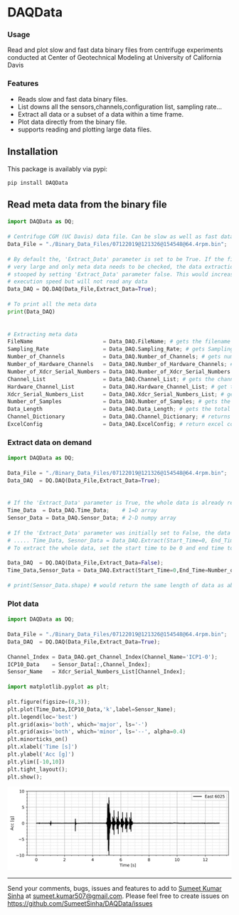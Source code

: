 DAQData
=========

### Usage

Read and plot slow and fast data binary files from centrifuge experiments conducted at Center of Geotechnical Modeling at University of California Davis

### Features
* Reads slow and fast data binary files.
* List downs all the sensors,channels,configuration list, sampling rate...
* Extract all data or a subset of a data within a time frame.
* Plot data directly from the binary file.
* supports reading and plotting large data files.

## Installation
This package is availably via pypi:
```
pip install DAQData
```

## Read meta data from the binary file
```python
import DAQData as DQ;

# Centrifuge CGM (UC Davis) data file. Can be slow as well as fast data 
Data_File = "./Binary_Data_Files/07122019@121326@154548@64.4rpm.bin";

# By default the, 'Extract_Data' parameter is set to be True. If the files are
# very large and only meta data needs to be checked, the data extraction can be
# stooped by setting 'Extract_Data' parameter false. This would increase the
# execution speed but will not read any data 
Data_DAQ = DQ.DAQ(Data_File,Extract_Data=True);

# To print all the meta data 
print(Data_DAQ)


# Extracting meta data
FileName                      = Data_DAQ.FileName; # gets the filename
Sampling_Rate                 = Data_DAQ.Sampling_Rate; # gets Sampling_Rate
Number_of_Channels            = Data_DAQ.Number_of_Channels; # gets number of channels
Number_of_Hardware_Channels   = Data_DAQ.Number_of_Hardware_Channels; # gets number of hardware channels
Number_of_Xdcr_Serial_Numbers = Data_DAQ.Number_of_Xdcr_Serial_Numbers # gets number of Xdcr_Serial Numbers (also referred as sensors)
Channel_List                  = Data_DAQ.Channel_List; # gets the channel list
Hardware_Channel_List         = Data_DAQ.Hardware_Channel_List; # get the hardware channel list
Xdcr_Serial_Numbers_List      = Data_DAQ.Xdcr_Serial_Numbers_List; # gets the sensor list 
Number_of_Samples             = Data_DAQ.Number_of_Samples; # gets the total number of samples per sensor 
Data_Length                   = Data_DAQ.Data_Length; # gets the total data length in the binary file. Number_of_Samples*Number_of_sensors
Channel_Dictionary            = Data_DAQ.Channel_Dictionary; # returns a dictionary of channel name to the column number in data 
ExcelConfig                   = Data_DAQ.ExcelConfig; # return excel configuration file as a csv string 

```
### Extract data on demand

```python
import DAQData as DQ;

Data_File = "./Binary_Data_Files/07122019@121326@154548@64.4rpm.bin";
Data_DAQ  = DQ.DAQ(Data_File,Extract_Data=True);


# If the 'Extract_Data' parameter is True, the whole data is already read and extracted and can be easily retrieved as
Time_Data  = Data_DAQ.Time_Data;    # 1=D array 
Sensor_Data = Data_DAQ.Sensor_Data; # 2-D numpy array

# If the 'Extract_Data' parameter was initially set to False, the data can be extracted on demand by defining the start and end time
# ..... Time_Data, Sesnor_Data = Data_DAQ.Extract(Start_Time=0, End_Time=10)
# To extract the whole data, set the start time to be 0 and end time to be Number_of_Samples/Sampling_Rate

Data_DAQ  = DQ.DAQ(Data_File,Extract_Data=False);
Time_Data,Sensor_Data = Data_DAQ.Extract(Start_Time=0,End_Time=Number_of_Samples/Sampling_Rate);

# print(Sensor_Data.shape) # would return the same length of data as above 

```
### Plot data 

```python
import DAQData as DQ;

Data_File = "./Binary_Data_Files/07122019@121326@154548@64.4rpm.bin";
Data_DAQ  = DQ.DAQ(Data_File,Extract_Data=True);

Channel_Index = Data_DAQ.get_Channel_Index(Channel_Name='ICP1-0');
ICP10_Data    = Sensor_Data[:,Channel_Index];
Sensor_Name   = Xdcr_Serial_Numbers_List[Channel_Index];

import matplotlib.pyplot as plt;

plt.figure(figsize=(8,3));
plt.plot(Time_Data,ICP10_Data,'k',label=Sensor_Name);
plt.legend(loc='best')
plt.grid(axis='both', which='major', ls='-')
plt.grid(axis='both', which='minor', ls='--', alpha=0.4)
plt.minorticks_on()
plt.xlabel('Time [s]')
plt.ylabel('Acc [g]')
plt.ylim([-10,10])
plt.tight_layout();
plt.show();


```
![example3](https://raw.githubusercontent.com/SumeetSinha/DAQData/master/Input_Motion.png)

----

Send your comments, bugs, issues and features to add to [Sumeet Kumar Sinha](http://www.sumeetksinha.com) at sumeet.kumar507@gmail.com. 
Please feel free to create issues on https://github.com/SumeetSinha/DAQData/issues